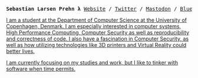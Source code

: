 <p><pre align="center">
<strong>Sebastian Larsen Prehn λ</strong> <a href="https://www.sebastianprehn.dk">Website</a> / <a href="https://twitter.com/sebastianprehn">Twitter</a> / <a href="https://emacs.ch/@sebastianprehn">Mastodon</a> / <a href="https://bsky.app/profile/sebastianprehn.bsky.social">Bluesky</pre></p>

I am a student at the Department of Computer Science at the University of Copenhagen, Denmark. 
I am especially interested in computer systems, High Performance Computing, Computer Security as well as reproducibility and correctness of code. I also have a fascination in Computer Security, as well as how utilizing technologies like 3D printers and Virtual Reality could better lives.

I am currently focusing on my studies and work, but I like to tinker with software when time permits.
